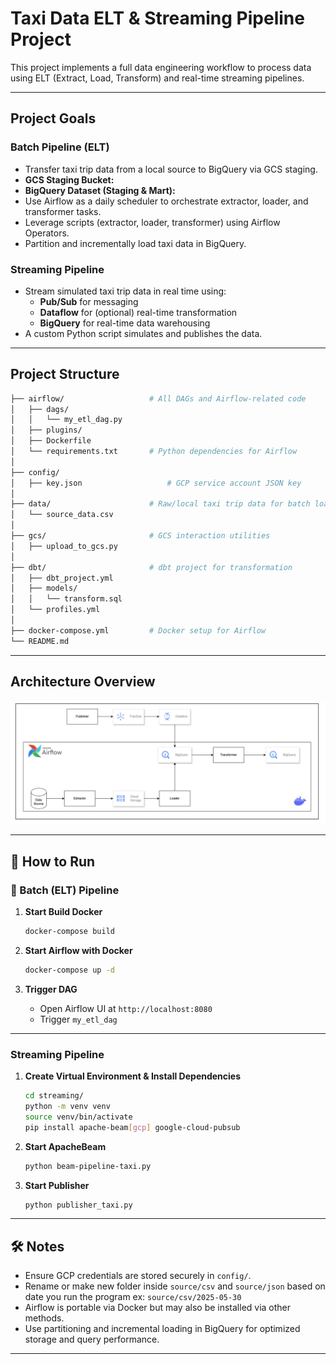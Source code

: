 
# Taxi Data ELT & Streaming Pipeline Project

This project implements a full data engineering workflow to process data using ELT (Extract, Load, Transform) and real-time streaming pipelines.

---

## Project Goals

### Batch Pipeline (ELT)
- Transfer taxi trip data from a local source to BigQuery via GCS staging.
- **GCS Staging Bucket:**
- **BigQuery Dataset (Staging & Mart):** 
- Use Airflow as a daily scheduler to orchestrate extractor, loader, and transformer tasks.
- Leverage scripts (extractor, loader, transformer) using Airflow Operators.
- Partition and incrementally load taxi data in BigQuery.

### Streaming Pipeline
- Stream simulated taxi trip data in real time using:
  - **Pub/Sub** for messaging
  - **Dataflow** for (optional) real-time transformation
  - **BigQuery** for real-time data warehousing
- A custom Python script simulates and publishes the data.

---

## Project Structure

```bash
├── airflow/                   # All DAGs and Airflow-related code
│   ├── dags/
│   │   └── my_etl_dag.py
│   ├── plugins/
│   ├── Dockerfile
│   └── requirements.txt       # Python dependencies for Airflow
│
├── config/
│   ├── key.json                   # GCP service account JSON key
│
├── data/                      # Raw/local taxi trip data for batch load
│   └── source_data.csv
│
├── gcs/                       # GCS interaction utilities
│   ├── upload_to_gcs.py
│
├── dbt/                       # dbt project for transformation
│   ├── dbt_project.yml
│   ├── models/
│   │   └── transform.sql
│   └── profiles.yml
│
├── docker-compose.yml         # Docker setup for Airflow
└── README.md
```

---

## Architecture Overview

![Pipeline Architecture](./assets/pipeline_architecture.png)

---

## 🚀 How to Run

### 🔹 Batch (ELT) Pipeline

1. **Start Build Docker**
   ```bash
   docker-compose build
   ```

2. **Start Airflow with Docker**
   ```bash
   docker-compose up -d
   ```

3. **Trigger DAG**
   - Open Airflow UI at `http://localhost:8080`
   - Trigger `my_etl_dag`

---

### Streaming Pipeline

1. **Create Virtual Environment & Install Dependencies**
   ```bash
   cd streaming/
   python -m venv venv
   source venv/bin/activate 
   pip install apache-beam[gcp] google-cloud-pubsub 
   ```
2. **Start ApacheBeam**
   ```bash
   python beam-pipeline-taxi.py
   ```

3. **Start Publisher**
   ```bash
   python publisher_taxi.py
   ```
---

## 🛠️ Notes
- Ensure GCP credentials are stored securely in `config/`.
- Rename or make new folder inside `source/csv` and `source/json` based on date you run the program ex: `source/csv/2025-05-30`
- Airflow is portable via Docker but may also be installed via other methods.
- Use partitioning and incremental loading in BigQuery for optimized storage and query performance.

---

